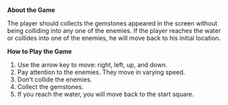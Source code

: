 <b>About the Game</b>

The player should collects the gemstones appeared in the screen without being colliding into any one of the enemies. If the player reaches the water or collides into one of the enemies, he will move back to his initial location.

<b>How to Play the Game</b>

1. Use the arrow key to move: right, left, up, and down.
2. Pay attention to the enemies. They move in varying speed.
3. Don't collide the enemies.
4. Collect the gemstones. 
5. If you reach the water, you will move back to the start square. 
 
